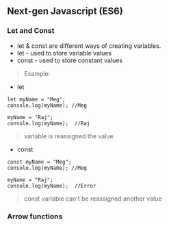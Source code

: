 ## Next-gen Javascript (ES6)

### Let and Const
- let & const are different ways of creating variables.
- let - used to store variable values
- const - used to store constant values

> Example:

- let 
```
let myName = "Meg";
console.log(myName); //Meg

myName = "Raj";
console.log(myName);  //Raj
```

> variable is reassigned the value

- const 
```
const myName = "Meg";
console.log(myName); //Meg

myName = "Raj";
console.log(myName);  //Error
```
> const variable can't be reassigned another value


### Arrow functions
